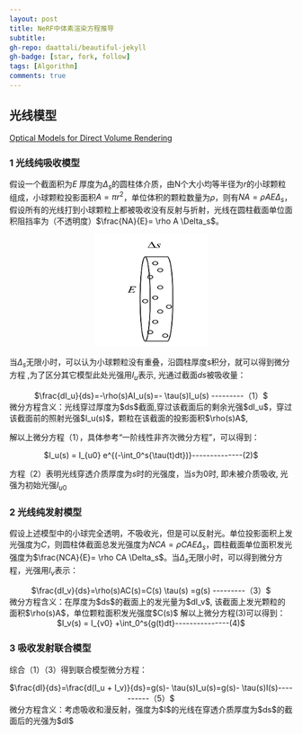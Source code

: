 ```yaml
---
layout: post
title: NeRF中体素渲染方程推导
subtitle: 
gh-repo: daattali/beautiful-jekyll
gh-badge: [star, fork, follow]
tags: [Algorithm]
comments: true
---
```

## 光线模型
[Optical Models for Direct Volume Rendering](https://courses.cs.duke.edu/spring03/cps296.8/papers/max95opticalModelsForDirectVolumeRendering.pdf)


### 1 光线纯吸收模型
假设一个截面积为$E$ 厚度为$\Delta_s$的圆柱体介质，由N个大小均等半径为$r$的小球颗粒组成，小球颗粒投影面积$A=\pi r^2$，单位体积的颗粒数量为$\rho$，则有$NA = \rho AE \Delta_s$，假设所有的光线打到小球颗粒上都被吸收没有反射与折射，光线在圆柱截面单位面积阻挡率为（不透明度）$\frac{NA}{E}= \rho A \Delta_s$。

<div align=center >
<img src="https://github.com/EthanZhangCN/EthanZhangCN.github.io/blob/main/_posts/3D Reconstruction/imgs/1.png?raw=true" width=200 height=200  />
</div>

当$\Delta_s$无限小时，可以认为小球颗粒没有重叠，沿圆柱厚度s积分，就可以得到微分方程 ,为了区分其它模型此处光强用$I_u$表示, 光通过截面$ds$被吸收量：

<center>$\frac{dI_u}{ds}=-\rho(s)AI_u(s)=- \tau(s)I_u(s)     ---------（1）$ </center>
微分方程含义：光线穿过厚度为$ds$截面,穿过该截面后的剩余光强$dI_u$，穿过该截面前的照射光强$I_u(s)$，颗粒在该截面的投影面积$\rho(s)A$, 



解以上微分方程（1），具体参考“一阶线性非齐次微分方程”，可以得到：
<center>$I_u(s) = I_{u0} e^{(-\int_0^s{\tau(t)dt})}--------------(2)$ </center>

方程（2）表明光线穿透介质厚度为$s$时的光强度，当$s$为$0$时, 即未被介质吸收, 光强为初始光强$I_{u0}$

### 2 光线纯发射模型
假设上述模型中的小球完全透明，不吸收光，但是可以反射光。单位投影面积上发光强度为$C$，则圆柱体截面总发光强度为$NCA = \rho CAE \Delta_s$，圆柱截面单位面积发光强度为$\frac{NCA}{E}= \rho CA \Delta_s$。当$\Delta_s$无限小时，可以得到微分方程，光强用$I_v$表示：
<center>$\frac{dI_v}{ds}=\rho(s)AC(s)=C(s) \tau(s)  =g(s)    ---------（3）$ </center>
微分方程含义：在厚度为$ds$的截面上的发光量为$dI_v$, 该截面上发光颗粒的面积$\rho(s)A$，单位颗粒面积发光强度$C(s)$
解以上微分方程(3)可以得到：
<center>$I_v(s) = I_{v0} +\int_0^s{g(t)dt}---------------(4)$ </center>

### 3 吸收发射联合模型
综合（1）（3）得到联合模型微分方程：

<center>$\frac{dI}{ds}=\frac{d(I_u + I_v)}{ds}=g(s)- \tau(s)I_u(s)=g(s)- \tau(s)I(s)----------（5）$ </center>
微分方程含义：考虑吸收和漫反射，强度为$I$的光线在穿透介质厚度为$ds$的截面后的光强为$dI$









